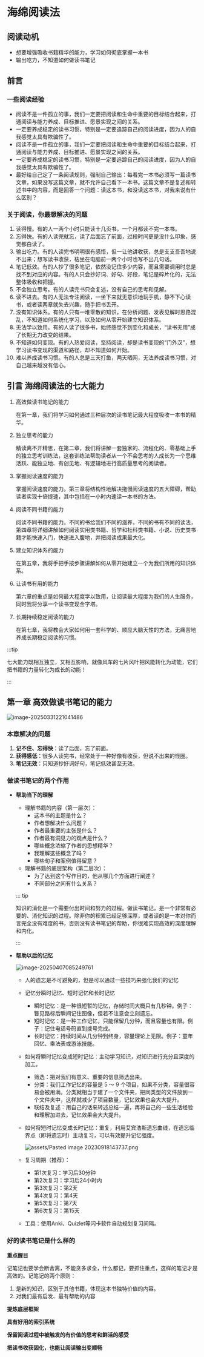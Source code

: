 # 海绵阅读法

## 阅读动机

* 想要增强吸收书籍精华的能力，学习如何彻底掌握一本书
* 输出吃力，不知道如何做读书笔记

## 前言

### 一些阅读经验

* 阅读不是一件孤立的事，我们一定要把阅读和生命中重要的目标结合起来，打通阅读与能力养成、目标推进、愿景实现之间的关系。
* 一定要养成稳定的读书习惯，特别是一定要追踪自己的阅读进度，因为人的自我感觉太具有欺骗性了。
* 阅读不是一件孤立的事，我们一定要把阅读和生命中重要的目标结合起来，打通阅读与能力养成、目标推进、愿景实现之间的关系。
* 一定要养成稳定的读书习惯，特别是一定要追踪自己的阅读进度，因为人的自我感觉太具有欺骗性了。
* 最好给自己定了一条阅读规则，强制自己输出：每看完一本书必须写一篇读书文章，如果没写这篇文章，就不允许自己看下一本书。这篇文章不是复述和转述书中的内容，而是回答一个问题：读这本书，和没读这本书，对我来说有什么区别？

### 关于阅读，你最想解决的问题

1. 读得慢。有的人一两个小时只能读十几页书，一个月都读不完一本书。
2. 忘得快。有的人读完就忘，读了后面忘了前面，过段时间更是没什么印象，感觉都白读了。
3. 输出吃力。有的人读完书明明很有感悟，但一让他讲收获，总是支支吾吾地说不出来；想写读书收获，枯坐在电脑前一两个小时也写不出几句话。
4. 笔记低效。有的人抄了很多笔记，依然没记住多少内容，而且需要调用时总是找不到对应的内容。有的人只会抄好词、好句、好段，笔记是碎片化的，无法整体吸收和把握。
5. 不会独立思考。有的人读完书只会复述，没有自己的思考和见解。
6. 读不进去。有的人无法专注阅读，一坐下来就无意识地玩手机，静不下心读书，或者读两章就失去兴趣，随手把书丢开。
7. 没有知识体系。有的人只有一堆零散的知识，在分析问题、发表见解时思路混乱，不知道如何系统化学习，以及如何从零开始建立知识体系。
8. 无法学以致用。有的人读了很多书，始终感觉不到变化和成长，“读书无用”成了长期无力改变的结果。
9. 不知道如何变现。有的人热爱阅读，坚持阅读，却是读书变现的“门外汉”，想学习读书变现的渠道和路径，却不知道如何开始。
10. 难以养成读书习惯。有的人总是三天打鱼，两天晒网，无法养成读书习惯，对自己越来越没有信心。

## 引言 海绵阅读法的七大能力

1. 高效做读书笔记的能力

   在第一章，我们将学习如何通过三种层次的读书笔记最大程度吸收一本书的精华。

2. 独立思考的能力

   精读离不开精思，在第二章，我们将讲解一套独家的、流程化的、零基础上手的独立思考训练法，这套训练法帮助读者从一个不会思考的人成长为一个思维活跃、能独立地、有创见地、有逻辑地进行高质量思考的阅读者。

3. 掌握阅读速度的能力

   掌握阅读速度的能力。第三章将结构性地解决拖慢阅读速度的五大障碍，帮助读者实现十倍提速，其中包括在一小时内速读一本书的方法。

4. 阅读不同书籍的能力

   阅读不同书籍的能力。不同的书给我们不同的滋养，不同的书有不同的读法，第四章将详细讲解如何阅读实用类书籍、哲学和社科类书籍、小说、历史类书籍才能快速入门，快速进入腹地，并把阅读成果最大化。

5. 建立知识体系的能力

   在第五章，我将手把手按步骤讲解如何从零开始建立一个为我们所用的知识体系。

6. 让读书有用的能力

   第六章的重点是如何最大程度学以致用，让阅读最大程度为我们的人生服务，同时我将分享一个读书变现金字塔。

7. 长期持续稳定阅读的能力

   在第七章，我将教会大家如何用一套科学的、顺应大脑天性的方法，无痛苦地养成长期稳定阅读的习惯。

:::tip

七大能力既相互独立，又相互影响，就像风车的七片风叶把风能转化为动能，它们把书籍的力量转化为成长的动能！

:::

## 第一章 高效做读书笔记的能力

![image-20250331221041486](https://godx-1327414183.cos.ap-shanghai.myqcloud.com/images/image-20250331221041486.png)

### 本章解决的问题

1. **记不住、忘得快**：读了后面，忘了前面。
2. **获得感低**：很多人读完书，经常处于一种好像有收获，但说不出来的怪圈。
3. **笔记无效**：只知道抄好词好句，笔记低效甚至无效。

### 做读书笔记的两个作用

* **帮助当下的理解**

  * 理解书籍的内容（第一层次）：
    * 这本书的主题是什么？
    * 作者想解决什么问题？
    * 作者最重要的主张是什么？
    * 作者最有洞见力的观点是什么？
    * 哪些概念浓缩了作者的思想精华？
    * 我理解这些概念了吗？
    * 哪些句子和案例值得留意？
  * 理解书籍的底层架构（第二层次）：
    * 为了达到这个写作目的，他从哪几个方面进行阐述？
    * 不同部分之间有什么关系？

  ::: tip 

  知识的消化是一个需要付出时间和努力的过程。做读书笔记，是一个非常有必要的、消化知识的过程。除非你的积累已经足够深厚，或者读的是一本对你而言完全没有难度的书，否则没有读书笔记的帮助，你很难实现高效的深度理解和内化。

  :::

* **帮助以后的记忆**

  ![image-20250407085249761](https://godx-1327414183.cos.ap-shanghai.myqcloud.com/images/image-20250407085249761.png)

  * 人的遗忘是不可避免的，但是可以通过一些技巧来强化我们的记忆
  * 记忆分瞬时记忆、短时记忆和长时记忆
    * 瞬时记忆：是一种很短暂的记忆，存储时间大概只有几秒钟。例子：瞥见路标后瞬间记住图像，但若不注意会立刻遗忘。
    * 短时记忆：是一种工作记忆，只能保留几分钟，而且容量也有限。例子：记住电话号码直到拨号完成。
    * 长时记忆：持续时间从几分钟到终身，容量理论上无限。例子：童年回忆、乘法表或游泳技能。
  * 如何将瞬时记忆变成短时记忆：主动学习知识，对知识进行充分且深度的加工。
    * 筛选：把对我们有意义、重要的信息筛选出来。
    * 分类：我们工作记忆的容量是 5 ～ 9 个项目，如果不分类，容量很容易会被用满。分类就相当于建了一个文件夹，把同类型的文件放到一个文件夹中，这样就减少了项目数量，记忆效果也会大大提升。
    * 联结及复述：用自己的话来转述总结一遍，再将自己的一些生活经验和理解加进去，记忆效果会大大提升。
  * 如何将短时记忆变成长时记忆：重复，利用艾宾浩斯遗忘曲线，在遗忘临界点（即将遗忘时）主动复习，可以有效提升记忆强度。
  
    ![assets/Pasted image 20230918143737.png](https://godx-1327414183.cos.ap-shanghai.myqcloud.com/images/Pasted%20image%2020230918143737-20250408143659585.png)
    
  * 复习周期（推荐）：
  
    - 第1次复习：学习后30分钟
    - 第2次复习：学习后24小时内
    - 第3次复习：第2天
    - 第4次复习：第4天
    - 第5次复习：第7天
    - 第6次复习：第15天
  
  * 工具：使用Anki、Quizlet等闪卡软件自动规划复习间隔。

### 好的读书笔记是什么样的

**重点醒目**

记笔记也要学会断舍离，不能贪多求全，什么都记，要抓住重点，这样的笔记才是高效的。记笔记的两个原则：
1. 是新的知识，区别于其他书籍，体现这本书独特价值的内容。
2. 对我们最有启发、最有帮助的内容

**提炼底层框架**

**具有好用的索引系统**

**保留阅读过程中被触发的有价值的思考和鲜活的感受**

**把读书收获固化，也能让阅读输出变顺畅**
